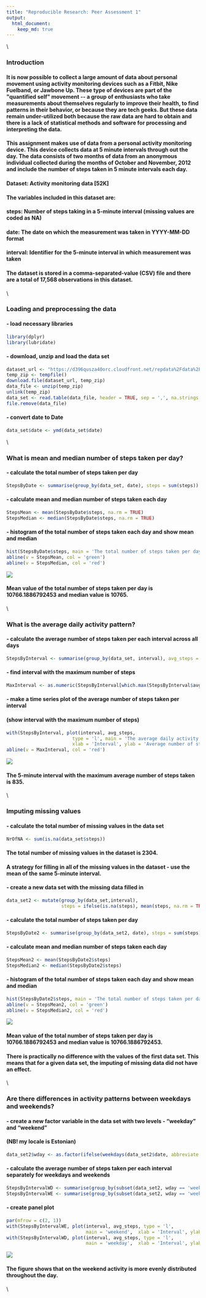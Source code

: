 ```yaml
---
title: "Reproducible Research: Peer Assessment 1"
output: 
  html_document:
    keep_md: true
---
```

\

### Introduction
#### It is now possible to collect a large amount of data about personal movement using activity monitoring devices such as a Fitbit, Nike Fuelband, or Jawbone Up. These type of devices are part of the "quantified self" movement -- a group of enthusiasts who take measurements about themselves regularly to improve their health, to find patterns in their behavior, or because they are tech geeks. But these data remain under-utilized both because the raw data are hard to obtain and there is a lack of statistical methods and software for processing and interpreting the data.

#### This assignment makes use of data from a personal activity monitoring device. This device collects data at 5 minute intervals through out the day. The data consists of two months of data from an anonymous individual collected during the months of October and November, 2012 and include the number of steps taken in 5 minute intervals each day.

#### Dataset: Activity monitoring data [52K]
#### The variables included in this dataset are:
####   **steps**: Number of steps taking in a 5-minute interval (missing values are coded as NA)
####   **date**: The date on which the measurement was taken in YYYY-MM-DD format
####   **interval**: Identifier for the 5-minute interval in which measurement was taken
#### The dataset is stored in a comma-separated-value (CSV) file and there are a total of 17,568 observations in this dataset.  
\   

### Loading and preprocessing the data
#### - load necessary libraries

```r
library(dplyr)
library(lubridate)
```
#### - download, unzip and load the data set

```r
dataset_url <- "https://d396qusza40orc.cloudfront.net/repdata%2Fdata%2Factivity.zip"
temp_zip <- tempfile()
download.file(dataset_url, temp_zip)
data_file <- unzip(temp_zip)
unlink(temp_zip)
data_set <- read.table(data_file, header = TRUE, sep = ',', na.strings = 'NA')
file.remove(data_file)
```
#### - convert date to Date

```r
data_set$date <- ymd(data_set$date)
```
\   
  
### What is mean and median number of steps taken per day?
#### - calculate the total number of steps taken per day

```r
StepsByDate <- summarise(group_by(data_set, date), steps = sum(steps))
```
#### - calculate mean and median number of steps taken each day

```r
StepsMean <- mean(StepsByDate$steps, na.rm = TRUE)
StepsMedian <- median(StepsByDate$steps, na.rm = TRUE)
```
#### - histogram of the total number of steps taken each day and show mean and median

```r
hist(StepsByDate$steps, main = 'The total number of steps taken per day', xlab = 'Steps')
abline(v = StepsMean, col = 'green')
abline(v = StepsMedian, col = 'red')
```

![](PA1_template_files/figure-html/unnamed-chunk-6-1.png)<!-- -->
  
#### Mean value of the total number of steps taken per day is 10766.1886792453 and median value is 10765.  
\    
  
### What is the average daily activity pattern?
#### - calculate the average number of steps taken per each interval across all days

```r
StepsByInterval <- summarise(group_by(data_set, interval), avg_steps = mean(steps, na.rm = TRUE))
```
#### - find interval with the maximum number of steps

```r
MaxInterval <- as.numeric(StepsByInterval[which.max(StepsByInterval$avg_steps), 1])
```
#### - make a time series plot of the average number of steps taken per interval
#### (show interval with the maximum number of steps)

```r
with(StepsByInterval, plot(interval, avg_steps, 
                        type = 'l', main = 'The average daily activity pattern', 
                        xlab = 'Interval', ylab = 'Average number of steps'))
abline(v = MaxInterval, col = 'red')
```

![](PA1_template_files/figure-html/unnamed-chunk-9-1.png)<!-- -->

#### The 5-minute interval with the maximum average number of steps taken is 835.
\

### Imputing missing values
#### - calculate the total number of missing values in the data set

```r
NrOfNA <- sum(is.na(data_set$steps))
```
#### The total number of missing values in the dataset is 2304.
#### A strategy for filling in all of the missing values in the dataset - use the mean of the same 5-minute interval.
#### - create a new data set with the missing data filled in

```r
data_set2 <- mutate(group_by(data_set,interval), 
                    steps = ifelse(is.na(steps), mean(steps, na.rm = TRUE), steps))
```
#### - calculate the total number of steps taken per day

```r
StepsByDate2 <- summarise(group_by(data_set2, date), steps = sum(steps))
```
#### - calculate mean and median number of steps taken each day

```r
StepsMean2 <- mean(StepsByDate2$steps)
StepsMedian2 <- median(StepsByDate2$steps)
```
#### - histogram of the total number of steps taken each day and show mean and median

```r
hist(StepsByDate2$steps, main = 'The total number of steps taken per day (imputed missing values)', xlab = 'Steps')
abline(v = StepsMean2, col = 'green')
abline(v = StepsMedian2, col = 'red')
```

![](PA1_template_files/figure-html/unnamed-chunk-14-1.png)<!-- -->
  
#### Mean value of the total number of steps taken per day is 10766.1886792453 and median value is 10766.1886792453.
#### There is practically no difference with the values of the first data set. This means that for a given data set, the imputing of missing data did not have an effect.
\

### Are there differences in activity patterns between weekdays and weekends?
#### - create a new factor variable in the data set with two levels - “weekday” and “weekend”
####   (NB! my locale is Estonian)

```r
data_set2$wday <- as.factor(ifelse(weekdays(data_set2$date, abbreviate = TRUE) %in% c('L','P'),'weekend', 'weekday'))
```
#### - calculate the average number of steps taken per each interval separately for weekdays and weekends

```r
StepsByIntervalWD <- summarise(group_by(subset(data_set2, wday == 'weekday'), interval), avg_steps = mean(steps))
StepsByIntervalWE <- summarise(group_by(subset(data_set2, wday == 'weekend'), interval), avg_steps = mean(steps))
```
#### - create panel plot

```r
par(mfrow = c(2, 1))
with(StepsByIntervalWE, plot(interval, avg_steps, type = 'l', 
                             main = 'weekend',  xlab = 'Interval', ylab = 'Number of steps', ylim = c(0, 250)))
with(StepsByIntervalWD, plot(interval, avg_steps, type = 'l', 
                             main = 'weekday',  xlab = 'Interval', ylab = 'Number of steps', ylim = c(0, 250)))
```

![](PA1_template_files/figure-html/unnamed-chunk-17-1.png)<!-- -->

#### The figure shows that on the weekend activity is more evenly distributed throughout the day.
\

